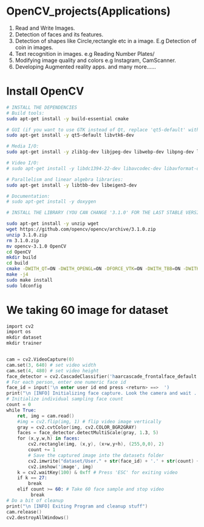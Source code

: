 # OpenCV_projects(Applications)
1. Read and Write Images.        
2. Detection of faces and its features.        
3. Detection of shapes like Circle,rectangle etc in a image. E.g Detection of coin in images.        
4. Text recognition in images. e.g Reading Number Plates/        
5. Modifying image quality and colors e.g Instagram, CamScanner.  
6. Developing Augmented reality apps. 
and many more......
# Install OpenCV
```sh
# INSTALL THE DEPENDENCIES
# Build tools:
sudo apt-get install -y build-essential cmake

# GUI (if you want to use GTK instead of Qt, replace 'qt5-default' with 'libgtkglext1-dev' and remove '-DWITH_QT=ON' option in CMake):
sudo apt-get install -y qt5-default libvtk6-dev

# Media I/O:
sudo apt-get install -y zlib1g-dev libjpeg-dev libwebp-dev libpng-dev libtiff5-dev libjasper-dev libopenexr-dev libgdal-dev

# Video I/O:
# sudo apt-get install -y libdc1394-22-dev libavcodec-dev libavformat-dev libswscale-dev libtheora-dev libvorbis-dev libxvidcore-dev libx264-dev yasm libopencore-amrnb-dev libopencore-amrwb-dev libv4l-dev libxine2-dev

# Parallelism and linear algebra libraries:
sudo apt-get install -y libtbb-dev libeigen3-dev

# Documentation:
# sudo apt-get install -y doxygen

# INSTALL THE LIBRARY (YOU CAN CHANGE '3.1.0' FOR THE LAST STABLE VERSION)

sudo apt-get install -y unzip wget
wget https://github.com/opencv/opencv/archive/3.1.0.zip
unzip 3.1.0.zip
rm 3.1.0.zip
mv opencv-3.1.0 OpenCV
cd OpenCV
mkdir build
cd build
cmake -DWITH_QT=ON -DWITH_OPENGL=ON -DFORCE_VTK=ON -DWITH_TBB=ON -DWITH_GDAL=ON -DWITH_XINE=ON -DBUILD_EXAMPLES=ON ..
make -j4
sudo make install
sudo ldconfig
```
# We taking 60 image for dataset 
```s
import cv2
import os
mkdir dataset
mkdir trainer


cam = cv2.VideoCapture(0)
cam.set(3, 640) # set video width
cam.set(4, 480) # set video height
face_detector = cv2.CascadeClassifier('haarcascade_frontalface_default.xml')
# For each person, enter one numeric face id
face_id = input('\n enter user id end press <return> ==>  ')
print("\n [INFO] Initializing face capture. Look the camera and wait ...")
# Initialize individual sampling face count
count = 0
while True:
    ret, img = cam.read()
    #img = cv2.flip(img, 1) # flip video image vertically
    gray = cv2.cvtColor(img, cv2.COLOR_BGR2GRAY)
    faces = face_detector.detectMultiScale(gray, 1.3, 5)
    for (x,y,w,h) in faces:
        cv2.rectangle(img, (x,y), (x+w,y+h), (255,0,0), 2)     
        count += 1
        # Save the captured image into the datasets folder
        cv2.imwrite("dataset/User." + str(face_id) + '.' + str(count) + ".jpg", gray[y:y+h,x:x+w])
        cv2.imshow('image', img)
    k = cv2.waitKey(100) & 0xff # Press 'ESC' for exiting video
    if k == 27:
        break
    elif count >= 60: # Take 60 face sample and stop video
         break
# Do a bit of cleanup
print("\n [INFO] Exiting Program and cleanup stuff")
cam.release()
cv2.destroyAllWindows()


```

